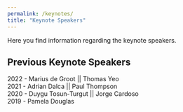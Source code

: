 ```yaml
---
permalink: /keynotes/
title: "Keynote Speakers"
---
```


Here you find information regarding the keynote speakers. 

## Previous Keynote Speakers

2022 - Marius de Groot || Thomas Yeo
<br>
2021 - Adrian Dalca || Paul Thompson 
<br>
2020 - Duygu Tosun-Turgut || Jorge Cardoso 
<br>
2019 - Pamela Douglas
<br>
